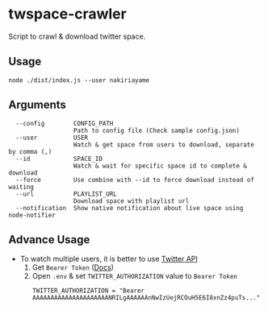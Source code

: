 # twspace-crawler

Script to crawl & download twitter space.

## Usage

```
node ./dist/index.js --user nakiriayame
```

## Arguments

```
  --config        CONFIG_PATH
                  Path to config file (Check sample config.json)
  --user          USER
                  Watch & get space from users to download, separate by comma (,)
  --id            SPACE_ID
                  Watch & wait for specific space id to complete & download
  --force         Use combine with --id to force download instead of waiting
  --url           PLAYLIST_URL
                  Download space with playlist url
  --notification  Show native notification about live space using node-notifier
```

## Advance Usage

- To watch multiple users, it is better to use [Twitter API](https://developer.twitter.com/en/docs/twitter-api/spaces/overview)
    1. Get `Bearer Token` ([Docs](https://developer.twitter.com/en/docs/twitter-api/getting-started/getting-access-to-the-twitter-api))
    2. Open `.env` & set `TWITTER_AUTHORIZATION` value to `Bearer Token`
       ```
       TWITTER_AUTHORIZATION = "Bearer AAAAAAAAAAAAAAAAAAAAANRILgAAAAAAnNwIzUejRCOuH5E6I8xnZz4puTs..."
       ```
